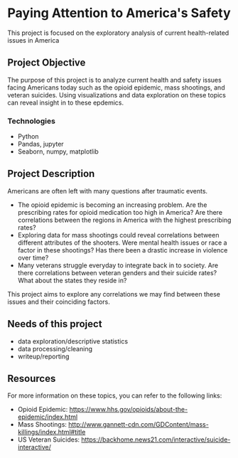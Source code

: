# Paying Attention to America's Safety
This project is focused on the exploratory analysis of current health-related issues in America

## Project Objective
The purpose of this project is to analyze current health and safety issues facing Americans today such as the opioid epidemic, mass shootings, and veteran suicides. Using visualizations and data exploration on these topics can reveal insight in to these epdemics.

### Technologies
* Python
* Pandas, jupyter
* Seaborn, numpy, matplotlib

## Project Description
Americans are often left with many questions after traumatic events. 
* The opioid epidemic is becoming an increasing problem. Are the prescribing rates for opioid medication too high in America? Are there correlations between the regions in America with the highest prescribing rates?
* Exploring data for mass shootings could reveal correlations between different attributes of the shooters. Were mental health issues or race a factor in these shootings? Has there been a drastic increase in violence over time?
* Many veterans struggle everyday to integrate back in to society. Are there correlations between veteran genders and their suicide rates? What about the states they reside in?

This project aims to explore any correlations we may find between these issues and their coinciding factors.

## Needs of this project

- data exploration/descriptive statistics
- data processing/cleaning
- writeup/reporting

## Resources
For more information on these topics, you can refer to the following links:
* Opioid Epidemic: https://www.hhs.gov/opioids/about-the-epidemic/index.html
* Mass Shootings: http://www.gannett-cdn.com/GDContent/mass-killings/index.html#title
* US Veteran Suicides: https://backhome.news21.com/interactive/suicide-interactive/
